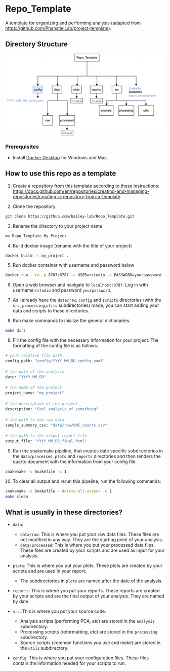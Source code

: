 # Repo_Template
A template for organizing and performing analysis (adapted from https://github.com/PhanstielLab/project-template).

## Directory Structure

![](Repo_Template.drawio.svg)

### Prerequisites

- Install [Docker Desktop](https://www.docker.com/products/docker-desktop) for Windows and Mac.

## How to use this repo as a template

1. Create a repository from this template according to these instructions: https://docs.github.com/en/repositories/creating-and-managing-repositories/creating-a-repository-from-a-template

2. Clone the repository

```sh
git clone https://github.com/bailey-lab/Repo_Template.git
```

3. Rename the directory to your project name

```sh
mv Repo_Template My_Project
```

4. Build docker image (rename with the title of your project)

```sh
docker build -t my_project .
```

5. Run docker container with username and password below

```sh
docker run --rm -p 8787:8787 -e USER=rstudio -e PASSWORD=yourpassword --volume ${PWD}:/home/rstudio my_project
```

6. Open a web browser and navigate to `localhost:8787`. Log in with username `rstudio` and password `yourpassword`.

7. As I already have the `data/raw`, `config` and `scripts` directories (with the `src`, `processing`,`utils` subdirectories) made, you can start adding your data and scripts to these directories.

7. Run make commands to inialize the general dictionaries.

```sh
make dirs
```

8. Fill the config file with the necessary information for your project. The formatting of the config file is as follows:

```sh
# your relative file path
config_path: "config/YYYY_MM_DD_config.yaml"

# the date of the analysis
date: "YYYY_MM_DD"

# the name of the project
project_name: "my_project"

# the description of the project
description: "Cool analysis of something"

# the path to the raw data
sample_summary_csv: "data/raw/UMI_counts.csv"

# the path to the output report file
output_file: "YYYY_MM_DD_final.html"
```

9. Run the snakemake pipeline, that creates date specific subdirectories in the `data/processed`, `plots` and `reports` directories and then renders the quarto document with the information from your config file.
```sh
snakemake -s Snakefile -c 1
```

10. To clear all output and rerun this pipeline, run the following commands:

```sh
snakemake -s Snakefile --delete-all-output -c 1
make clean
```

## What is usually in these directories?

- `data`: 
   
    - `data/raw`: This is where you put your raw data files. These files are not modified in any way. They are the starting point of your analysis.
    - `data/processed`: This is where you put your processed data files. These files are created by your scripts and are used as input for your analysis.

- `plots`: This is where you put your plots. These plots are created by your scripts and are used in your report.
    - The subdirectories in `plots` are named after the date of the analysis.

- `reports`: This is where you put your reports. These reports are created by your scripts and are the final output of your analysis. They are named by date.

- `src`: This is where you put your source code.
    - Analysis scripts (performing PCA, etc) are stored in the `analysis` subdirectory.
    - Processing scripts (reformatting, etc) are stored in the `processing` subdirectory.
    - Source scripts (common functions you use and make) are stored in the `utils` subdirectory.

- `config`: This is where you put your configuration files. These files contain the information needed for your scripts to run.